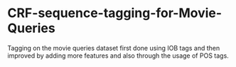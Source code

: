 # CRF-sequence-tagging-for-Movie-Queries
Tagging on the movie queries dataset first done using IOB tags and then improved by adding more features and also
through the usage of POS tags.
